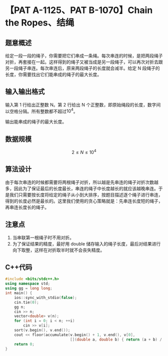 # 【PAT A-1125、PAT B-1070】Chain the Ropes、结绳

## 题意概述

给定一段一段的绳子，你需要把它们串成一条绳。每次串连的时候，是把两段绳子对折，再套接在一起。这样得到的绳子又被当成是另一段绳子，可以再次对折去跟另一段绳子串连。每次串连后，原来两段绳子的长度就会减半。给定 N 段绳子的长度，你需要找出它们能串成的绳子的最大长度。

## 输入输出格式

输入第 1 行给出正整数 N。第 2 行给出 N 个正整数，即原始绳段的长度，数字间以空格分隔。所有整数都不超过${10}^4$。

输出能串成的绳子的最大长度。

## 数据规模

$$2\le N\le{10}^4$$

## 算法设计

由于每次串连的时候都需要将两根绳子对折，所以越是先串连的绳子对折次数越多，因此为了保证最后的长度最长，串连的绳子中长度越长的就应该越晚串连。于是我们只需要按长度将给定的绳子从小到大排序，按题目描述逐个绳子进行串连，得到的长度必然是最长的。这里我们使用的贪心策略就是：先串连长度短的绳子，再串连长度长的绳子。

## 注意点

1. 当串联第一根绳子时不用对折。
2. 为了保证结果的精度，最好用 double 储存输入的绳子长度，最后对结果进行向下取整，这样在对折取半时就不会丧失精度。

## C++代码

```cpp
#include <bits/stdc++.h>
using namespace std;
using gg = long long;
int main() {
    ios::sync_with_stdio(false);
    cin.tie(0);
    gg n;
    cin >> n;
    vector<double> v(n);
    for (int i = 0; i < n; ++i)
        cin >> v[i];
    sort(v.begin(), v.end());
    cout << floor(accumulate(v.begin() + 1, v.end(), v[0],
                             [](double a, double b) { return (a + b) / 2; }));
    return 0;
}
```
